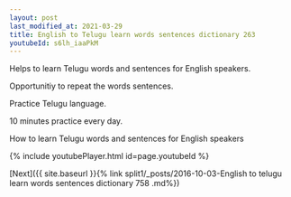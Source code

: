 ```yaml
---
layout: post
last_modified_at: 2021-03-29
title: English to Telugu learn words sentences dictionary 263 
youtubeId: s6lh_iaaPkM
---
```

 
 
Helps to learn Telugu words and sentences for English speakers.

Opportunitiy to repeat the words sentences. 

Practice Telugu language. 
 
10 minutes practice every day. 
 
How to learn Telugu words and sentences for English speakers 
 
{% include youtubePlayer.html id=page.youtubeId %}
 
 
[Next]({{ site.baseurl }}{% link  split1/_posts/2016-10-03-English to telugu learn words sentences dictionary 758 .md%})
 
